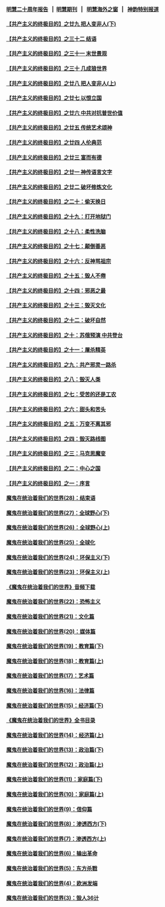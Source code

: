 #### [明慧二十周年报告](https://github.com/gfw-breaker/mh-reports/blob/master/README.md?t=07241021) &nbsp;&nbsp;|&nbsp;&nbsp;[明慧期刊](https://github.com/gfw-breaker/mh-qikan) &nbsp;&nbsp;|&nbsp;&nbsp; [明慧海外之窗](https://github.com/gfw-breaker/mh-news/blob/master/README.md?t=07241021) &nbsp;&nbsp;|&nbsp;&nbsp; [神韵特别报道](https://github.com/gfw-breaker/mh-news/blob/master/shenyun.md?t=07241021) 

#### [【共产主义的终极目的】之廿九 把人变非人(下)](../pages/nsc422/n11344140.md?t=07241021) 

#### [【共产主义的终极目的】之三十二 结语](../pages/nsc422/n11360535.md?t=07241021) 

#### [【共产主义的终极目的】之三十一 末世景观](../pages/nsc422/n11351129.md?t=07241021) 

#### [【共产主义的终极目的】之三十 几成狼世界](../pages/nsc422/n11348280.md?t=07241021) 

#### [【共产主义的终极目的】之廿八 把人变非人(上)](../pages/nsc422/n11340492.md?t=07241021) 

#### [【共产主义的终极目的】之廿七 以恨立国](../pages/nsc422/n11336944.md?t=07241021) 

#### [【共产主义的终极目的】之廿六 中共对抗普世价值](../pages/nsc422/n11324785.md?t=07241021) 

#### [【共产主义的终极目的】之廿五 传统艺术颂神](../pages/nsc422/n11296396.md?t=07241021) 

#### [【共产主义的终极目的】之廿四 人伦典范](../pages/nsc422/n11296397.md?t=07241021) 

#### [【共产主义的终极目的】之廿三 富而有德](../pages/nsc422/n11283598.md?t=07241021) 

#### [【共产主义的终极目的】之廿一 神传语言文字](../pages/nsc422/n11263265.md?t=07241021) 

#### [【共产主义的终极目的】之廿二 破坏修炼文化](../pages/nsc422/n11245728.md?t=07241021) 

#### [【共产主义的终极目的】之二十：偷天换日](../pages/nsc422/n11238846.md?t=07241021) 

#### [【共产主义的终极目的】之十九：打开地狱门](../pages/nsc422/n11206376.md?t=07241021) 

#### [【共产主义的终极目的】之十八：柔性洗脑](../pages/nsc422/n11199994.md?t=07241021) 

#### [【共产主义的终极目的】之十七：颠倒善恶](../pages/nsc422/n11179782.md?t=07241021) 

#### [【共产主义的终极目的】之十六：反神骂祖宗](../pages/nsc422/n11166798.md?t=07241021) 

#### [【共产主义的终极目的】之十五：毁人不倦](../pages/nsc422/n11166792.md?t=07241021) 

#### [【共产主义的终极目的】之十四：邪恶之最](../pages/nsc422/n11150249.md?t=07241021) 

#### [【共产主义的终极目的】之十三：毁灭文化](../pages/nsc422/n11135227.md?t=07241021) 

#### [【共产主义的终极目的】之十二：破坏自然](../pages/nsc422/n11135214.md?t=07241021) 

#### [【共产主义的终极目的】之十：苏俄预演 中共登台](../pages/nsc422/n11118424.md?t=07241021) 

#### [【共产主义的终极目的】之十一：屠杀精英](../pages/nsc422/n11118442.md?t=07241021) 

#### [【共产主义的终极目的】之九：共产邪灵一路杀](../pages/nsc422/n11114139.md?t=07241021) 

#### [【共产主义的终极目的】之八：毁灭人类](../pages/nsc422/n11108503.md?t=07241021) 

#### [【共产主义的终极目的】之七：受苦的还是工农](../pages/nsc422/n11101809.md?t=07241021) 

#### [【共产主义的终极目的】之六：甜头和苦头](../pages/nsc422/n11096971.md?t=07241021) 

#### [【共产主义的终极目的】之五：万变不离其邪](../pages/nsc422/n11091285.md?t=07241021) 

#### [【共产主义的终极目的】之四：毁灭路线图](../pages/nsc422/n11086284.md?t=07241021) 

#### [【共产主义的终极目的】之三：马克思魔变](../pages/nsc422/n11061941.md?t=07241021) 

#### [【共产主义的终极目的】之二：中心之国](../pages/nsc422/n11047728.md?t=07241021) 

#### [【共产主义的终极目的】之一：序言](../pages/nsc422/n11086077.md?t=07241021) 

#### [魔鬼在统治着我们的世界(28)：结束语](../pages/nsc422/n10936246.md?t=07241021) 

#### [魔鬼在统治着我们的世界(27)：全球野心(下)](../pages/nsc422/n10928319.md?t=07241021) 

#### [魔鬼在统治着我们的世界(26)：全球野心(上)](../pages/nsc422/n10900318.md?t=07241021) 

#### [魔鬼在统治着我们的世界(25)：全球化](../pages/nsc422/n10788205.md?t=07241021) 

#### [魔鬼在统治着我们的世界(24)：环保主义(下)](../pages/nsc422/n10695307.md?t=07241021) 

#### [魔鬼在统治着我们的世界(23)：环保主义(上)](../pages/nsc422/n10688613.md?t=07241021) 

#### [《魔鬼在统治着我们的世界》音频下载](../pages/nsc422/n10635553.md?t=07241021) 

#### [魔鬼在统治着我们的世界(22)：恐怖主义](../pages/nsc422/n10614727.md?t=07241021) 

#### [魔鬼在统治着我们的世界(21)：文化篇](../pages/nsc422/n10597706.md?t=07241021) 

#### [魔鬼在统治着我们的世界(20)：媒体篇](../pages/nsc422/n10586579.md?t=07241021) 

#### [魔鬼在统治着我们的世界(19)：教育篇(下)](../pages/nsc422/n10564808.md?t=07241021) 

#### [魔鬼在统治着我们的世界(18)：教育篇(上)](../pages/nsc422/n10526970.md?t=07241021) 

#### [魔鬼在统治着我们的世界(17)：艺术篇](../pages/nsc422/n10499093.md?t=07241021) 

#### [魔鬼在统治着我们的世界(16)：法律篇](../pages/nsc422/n10485969.md?t=07241021) 

#### [魔鬼在统治着我们的世界(15)：经济篇(下)](../pages/nsc422/n10469975.md?t=07241021) 

#### [《魔鬼在统治着我们的世界》全书目录](../pages/nsc422/n10464261.md?t=07241021) 

#### [魔鬼在统治着我们的世界(14)：经济篇(上)](../pages/nsc422/n10457370.md?t=07241021) 

#### [魔鬼在统治着我们的世界(13)：政治篇(下)](../pages/nsc422/n10448270.md?t=07241021) 

#### [魔鬼在统治着我们的世界(12)：政治篇(上)](../pages/nsc422/n10444576.md?t=07241021) 

#### [魔鬼在统治着我们的世界(11)：家庭篇(下)](../pages/nsc422/n10440961.md?t=07241021) 

#### [魔鬼在统治着我们的世界(10)：家庭篇(上)](../pages/nsc422/n10435448.md?t=07241021) 

#### [魔鬼在统治着我们的世界(9)：信仰篇](../pages/nsc422/n10432159.md?t=07241021) 

#### [魔鬼在统治着我们的世界(8)：渗透西方(下)](../pages/nsc422/n10429603.md?t=07241021) 

#### [魔鬼在统治着我们的世界(7)：渗透西方(上)](../pages/nsc422/n10426013.md?t=07241021) 

#### [魔鬼在统治着我们的世界(6)：输出革命](../pages/nsc422/n10421536.md?t=07241021) 

#### [魔鬼在统治着我们的世界(5)：东方杀戮](../pages/nsc422/n10417707.md?t=07241021) 

#### [魔鬼在统治着我们的世界(4)：欧洲发端](../pages/nsc422/n10414890.md?t=07241021) 

#### [魔鬼在统治着我们的世界(3)：毁人36计](../pages/nsc422/n10411583.md?t=07241021) 

